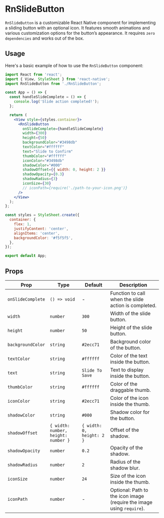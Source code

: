 # RnSlideButton

`RnSlideButton` is a customizable React Native component for implementing a sliding button with an optional icon. It features smooth animations and various customization options for the button’s appearance. It requires `zero dependencies` and works out of the box.


## Usage

Here's a basic example of how to use the `RnSlideButton` component:

```jsx
import React from 'react';
import { View, StyleSheet } from 'react-native';
import RnSlideButton from './RnSlideButton'; 

const App = () => {
  const handleSlideComplete = () => {
    console.log('Slide action completed!');
  };

  return (
    <View style={styles.container}>
      <RnSlideButton
        onSlideComplete={handleSlideComplete}
        width={300}
        height={50}
        backgroundColor="#3498db"
        textColor="#ffffff"
        text="Slide to Confirm"
        thumbColor="#ffffff"
        iconColor="#3498db"
        shadowColor="#000"
        shadowOffset={{ width: 0, height: 2 }}
        shadowOpacity={0.3}
        shadowRadius={3}
        iconSize={30}
        // iconPath={require('./path-to-your-icon.png')} 
      />
    </View>
  );
};

const styles = StyleSheet.create({
  container: {
    flex: 1,
    justifyContent: 'center',
    alignItems: 'center',
    backgroundColor: '#f5f5f5',
  },
});

export default App;
```

## Props

| Prop             | Type                      | Default          | Description                                                            |
|------------------|---------------------------|------------------|------------------------------------------------------------------------|
| `onSlideComplete` | `() => void`              | -                | Function to call when the slide action is completed.                   |
| `width`           | `number`                  | `300`            | Width of the slide button.                                             |
| `height`          | `number`                  | `50`             | Height of the slide button.                                            |
| `backgroundColor` | `string`                  | `#2ecc71`        | Background color of the button.                                       |
| `textColor`       | `string`                  | `#ffffff`        | Color of the text inside the button.                                  |
| `text`            | `string`                  | `Slide To Save`  | Text to display inside the button.                                    |
| `thumbColor`      | `string`                  | `#ffffff`        | Color of the draggable thumb.                                         |
| `iconColor`       | `string`                  | `#2ecc71`        | Color of the icon inside the thumb.                                   |
| `shadowColor`     | `string`                  | `#000`           | Shadow color for the button.                                          |
| `shadowOffset`    | `{ width: number, height: number }` | `{ width: 0, height: 2 }` | Offset of the shadow.                                                |
| `shadowOpacity`   | `number`                  | `0.2`            | Opacity of the shadow.                                                 |
| `shadowRadius`    | `number`                  | `2`              | Radius of the shadow blur.                                             |
| `iconSize`        | `number`                  | `24`             | Size of the icon inside the thumb.                                    |
| `iconPath`        | `number`                  | -                | Optional: Path to the icon image (require the image using `require`).  |

